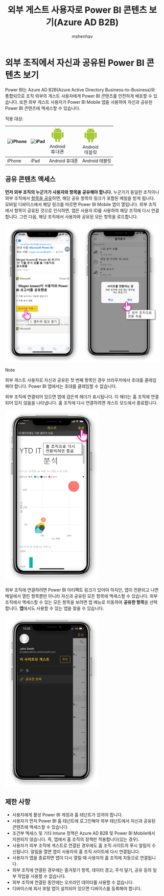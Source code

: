 ﻿---
title: 외부 게스트 사용자로 Power BI 콘텐츠 보기(Azure AD B2B)
description: Power BI Mobile 앱을 사용하여 외부 조직에서 자신과 공유된 콘텐츠를 볼 수 있습니다.
author: mshenhav
manager: kfile
ms.reviewer: ''
ms.service: powerbi
ms.subservice: powerbi-mobile
ms.topic: conceptual
ms.date: 03/27/2019
ms.author: mshenhav
ms.openlocfilehash: 900c7b57c2b6283c44e4a1923dd223d7dfd40ef7
ms.sourcegitcommit: d9755602235ba03594c348571b9102c9bf88d732
ms.translationtype: HT
ms.contentlocale: ko-KR
ms.lasthandoff: 08/15/2019
ms.locfileid: "69490363"
---
# <a name="view-power-bi-content-shared-with-you-from-an-external-organization"></a>외부 조직에서 자신과 공유된 Power BI 콘텐츠 보기

Power BI는 Azure AD B2B(Azure Active Directory Business-to-Business)와 통합되므로 조직 외부의 게스트 사용자에게 Power BI 콘텐츠를 안전하게 배포할 수 있습니다. 또한 외부 게스트 사용자가 Power BI Mobile 앱을 사용하여 자신과 공유된 Power BI 콘텐츠에 액세스할 수 있습니다. 


적용 대상:

| ![iPhone](./media/mobile-app-ssrs-kpis-mobile-on-premises-reports/iphone-logo-50-px.png) | ![iPad](./media/mobile-app-ssrs-kpis-mobile-on-premises-reports/ipad-logo-50-px.png) | ![Android 휴대폰](./media/mobile-app-ssrs-kpis-mobile-on-premises-reports/android-phone-logo-50-px.png) | ![Android 태블릿](./media/mobile-app-ssrs-kpis-mobile-on-premises-reports/android-tablet-logo-50-px.png) |
|:--- |:--- |:--- |:--- |
| iPhone |iPad |Android 휴대폰 |Android 태블릿 |

## <a name="accessing-shared-content"></a>공유 콘텐츠 액세스

**먼저 외부 조직의 누군가가 사용자와 항목을 공유해야 합니다.** 누군가가 동일한 조직이나 외부 조직에서 [항목을 공유](../../service-share-dashboards.md)하면, 해당 공유 항목의 링크가 포함된 메일을 받게 됩니다. 모바일 디바이스에서 해당 링크를 따르면 Power BI Mobile 앱이 열립니다. 외부 조직에서 항목이 공유된 것으로 인식하면, 앱은 사용자 ID를 사용하여 해당 조직에 다시 연결합니다. 그런 다음, 해당 조직에서 사용자와 공유된 모든 항목을 로드합니다.

![Power BI 메일에서 공유 항목 열기 ](./media/mobile-apps-b2b/mobile-b2b-open-item-email.png)

> [!NOTE]
> 외부 게스트 사용자로 자신과 공유된 첫 번째 항목인 경우 브라우저에서 초대를 클레임해야 합니다. Power BI 앱에서는 초대를 클레임할 수 없습니다.

외부 조직에 연결되어 있으면 앱에 검은색 헤더가 표시됩니다. 이 헤더는 홈 조직에 연결되어 있지 않음을 나타냅니다. 홈 조직에 다시 연결하려면 게스트 모드에서 종료합니다.

![Power BI 게스트 사용자 헤더](./media/mobile-apps-b2b/mobile-b2b-exit-home.png)

외부 조직에 연결하려면 Power BI 아티팩트 링크가 있어야 하지만, 앱이 전환되고 나면 메일에서 열린 항목뿐만 아니라 자신과 공유된 모든 항목에 액세스할 수 있습니다. 외부 조직에서 액세스할 수 있는 모든 항목을 보려면 앱 메뉴로 이동하여 **공유한 항목**을 선택합니다. **앱**에서도 사용할 수 있는 앱을 찾을 수 있습니다.

![Power BI 게스트 외부 사용자로 액세스한 앱 메뉴](./media/mobile-apps-b2b/mobile-b2b-menu.png)

## <a name="limitations"></a>제한 사항

- 사용자에게 활성 Power BI 계정과 홈 테넌트가 있어야 합니다.
- 사용자가 먼저 Power BI 홈 테넌트에 로그인해야 외부 테넌트에서 자신과 공유된 콘텐츠에 액세스할 수 있습니다.
- 조건부 액세스 및 기타 Intune 정책은 Azure AD B2B 및 Power BI Mobile에서 지원되지 않습니다. 즉, 앱에서 홈 조직의 정책만 적용합니다(있는 경우).
- 사용자가 외부 조직에 게스트로 연결된 경우에도 홈 조직 사이트의 푸시 알림이 수신됩니다. 알림을 열면 앱이 사용자의 홈 조직 사이트에 다시 연결됩니다.
- 사용자가 앱을 종료하면 앱이 다시 열릴 때 사용자의 홈 조직에 자동으로 연결됩니다.
- 외부 조직에 연결된 경우에는 즐겨찾기 항목, 데이터 경고, 주석 달기, 공유 등의 일부 작업을 사용할 수 없습니다.
- 외부 조직에 연결된 동안에는 오프라인 데이터를 사용할 수 없습니다.
- 디바이스에 회사 포털 앱이 설치되어 있으면 디바이스를 등록해야 합니다.
